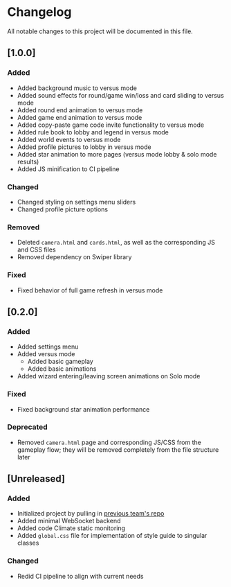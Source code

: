 # Changelog

All notable changes to this project will be documented in this file.

## [1.0.0]

### Added
- Added background music to versus mode
- Added sound effects for round/game win/loss and card sliding to versus mode
- Added round end animation to versus mode
- Added game end animation to versus mode
- Added copy-paste game code invite functionality to versus mode
- Added rule book to lobby and legend in versus mode
- Added world events to versus mode
- Added profile pictures to lobby in versus mode
- Added star animation to more pages (versus mode lobby & solo mode results)
- Added JS minification to CI pipeline

### Changed
- Changed styling on settings menu sliders
- Changed profile picture options

### Removed
- Deleted `camera.html` and `cards.html`, as well as the corresponding JS and CSS files
- Removed dependency on Swiper library

### Fixed
- Fixed behavior of full game refresh in versus mode

## [0.2.0]

### Added
- Added settings menu
- Added versus mode
  - Added basic gameplay
  - Added basic animations
-  Added wizard entering/leaving screen animations on Solo mode

### Fixed
- Fixed background star animation performance

### Deprecated
- Removed `camera.html` page and corresponding JS/CSS from the gameplay flow; they will be removed completely from the file structure later

## [Unreleased]

### Added
- Initialized project by pulling in [previous team's repo](https://github.com/CSE110-Team17/cse110-sp23-group17/tree/main)
- Added minimal WebSocket backend
- Added code Climate static monitoring
- Added `global.css` file for implementation of style guide to singular classes

### Changed
- Redid CI pipeline to align with current needs

<!--
Possible headings:
  Added
  Changed
  Deprecated
  Removed
  Fixed
  Security
-->
